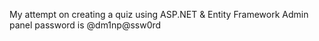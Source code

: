 My attempt on creating a quiz using ASP.NET & Entity Framework
Admin panel password is @dm1np@ssw0rd
